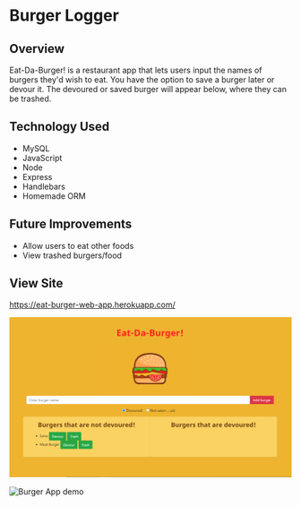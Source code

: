 # Burger Logger

## Overview 

Eat-Da-Burger! is a restaurant app that lets users input the names of burgers they'd wish to eat. You have the option to save a burger later or devour it. The devoured or saved burger will appear below, where they can be trashed.

## Technology Used

- MySQL
- JavaScript
- Node 
- Express 
- Handlebars 
- Homemade ORM 

## Future Improvements

- Allow users to eat other foods
- View trashed burgers/food

## View Site

https://eat-burger-web-app.herokuapp.com/

![Burger App demo](./assets/burger-app.PNG)

![Burger App demo](./assets/burger-logger.gif)
